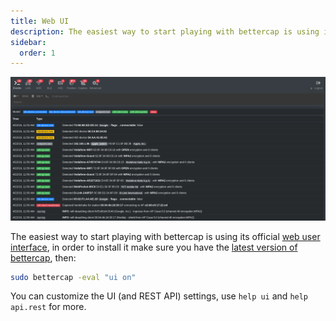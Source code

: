 ```yaml
---
title: Web UI
description: The easiest way to start playing with bettercap is using its official web user interface.
sidebar:
  order: 1
---
```


![UI](https://raw.githubusercontent.com/bettercap/media/master/ui-events.png)

The easiest way to start playing with bettercap is using its official [web user interface](https://github.com/bettercap/ui), in order to install it make sure you have the [latest version of bettercap](https://github.com/bettercap/bettercap/releases), then:

```bash
sudo bettercap -eval "ui on"
```

You can customize the UI (and REST API) settings, use `help ui` and `help api.rest` for more.
